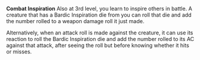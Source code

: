 __**Combat Inspiration**__
Also at 3rd level, you learn to inspire others in battle. A creature that has a Bardic Inspiration die from you can roll that die and add the number rolled to a weapon damage roll it just made.

Alternatively, when an attack roll is made against the creature, it can use its reaction to roll the Bardic Inspiration die and add the number rolled to its AC against that attack, after seeing the roll but before knowing whether it hits or misses.